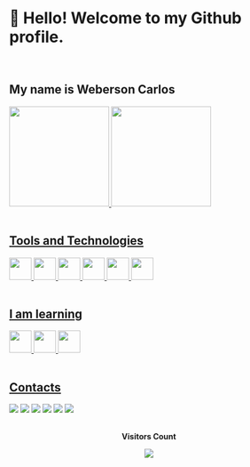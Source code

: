 # 👋 Hello! Welcome to my Github profile.

<br>

## My name is Weberson Carlos            

<div>
<a href="https://github.com/weberson22">
<img height="180em" src="https://github-readme-stats.vercel.app/api?username=weberson22&show_icons=true&theme=tokyonight&include_all_commits=true&count_private=true"/>
<img height="180em" src="https://github-readme-stats.vercel.app/api/top-langs/?username=weberson22&layout=compact&langs_count=7&theme=tokyonight"/>
</div>
 
<br>

## Tools and Technologies
<div>
<img src="https://cdn.jsdelivr.net/gh/devicons/devicon/icons/csharp/csharp-original.svg" width="40" height="40"/>
<img src="https://cdn.jsdelivr.net/gh/devicons/devicon/icons/git/git-original.svg" width="40" height="40"/>
<img src="https://cdn.jsdelivr.net/gh/devicons/devicon/icons/html5/html5-original.svg" width="40" height="40"/>
<img src="https://cdn.jsdelivr.net/gh/devicons/devicon/icons/css3/css3-original.svg" width="40" height="40"/>
<img src="https://cdn.jsdelivr.net/gh/devicons/devicon/icons/javascript/javascript-original.svg" width="40" height="40"/>

<img src="https://cdn.jsdelivr.net/gh/devicons/devicon/icons/php/php-original.svg" width="40" height="40"/>
</div>

<br>

## I am learning
<div>
<img src="https://cdn.jsdelivr.net/gh/devicons/devicon/icons/python/python-original.svg" width="40" height="40"/>
<img src="https://cdn.jsdelivr.net/gh/devicons/devicon/icons/react/react-original.svg" width="40" height="40"/>
<img src="https://cdn.jsdelivr.net/gh/devicons/devicon/icons/unity/unity-original.svg" width="40" height="40"/>
</div>

<br>

## Contacts

<div> 
  <a href="[https://www.youtube.com/channel/UC_-uuuZbY0AAt9CViNzvc-Q](https://www.youtube.com/channel/UC6Tpa3ZX5zhn_7WhxYVjm6Q)" target="_blank"><img src="https://img.shields.io/badge/YouTube-FF0000?style=for-the-badge&logo=youtube&logoColor=white" target="_blank"></a>
  <a href="https://www.instagram.com/weberson_perez/" target="_blank"><img src="https://img.shields.io/badge/-Instagram-%23E4405F?style=for-the-badge&logo=instagram&logoColor=white" target="_blank"></a>
 <a href="https://discord.gg/ycHmnmhEhD" target="_blank"><img src="https://img.shields.io/badge/Discord-7289DA?style=for-the-badge&logo=discord&logoColor=white" target="_blank"></a> 
  <a href = "mailto:calinhos_usa@hotmail.com"><img src="https://img.shields.io/badge/-Hotmail-%23333?style=for-the-badge&logo=hotmail&logoColor=white" target="_blank"></a>
  <a href="https://www.linkedin.com/in/weberson-carlos-89855b9b" target="_blank"><img src="https://img.shields.io/badge/-LinkedIn-%230077B5?style=for-the-badge&logo=linkedin&logoColor=white" target="_blank"></a> 
    <a href="https://api.whatsapp.com/send?phone=5562996727496" target="_blank"><img src="https://img.shields.io/badge/-Whatsapp-%230077B5?style=for-the-badge&logo=whatsapp&logoColor=white" target="_blank"></a> 
  
</div>

<div align="center">
<br><p align="centre"><b>Visitors Count</b></p>  
<p align="center"><img align="center" src="https://profile-counter.glitch.me/%7Bweberson22%7D/count.svg" /></p> 
<br>
</div>

